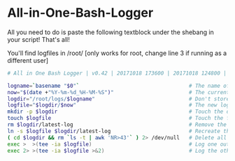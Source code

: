 # All-in-One-Bash-Logger

All you need to do is paste the following textblock under the shebang in your script! That's all!

You'll find logfiles in /root/ [only works for root, change line 3 if running as a different user]

```bash
# All in One Bash Logger | v0.42 | 20171018 173600 | 20171018 124800 | Nk

logname=`basename "$0"`                                   # The name of this script
now="$(date +"%Y-%m-%d_%H-%M-%S")"                        # The current timestamp
logdir="/root/logs/$logname"                              # Don't store anything else than logs in here!
logfile="$logdir/$now"                                    # The new logfile
mkdir -p $logdir                                          # Touch the dir
touch $logfile                                            # Touch the file
rm $logdir/latest-log                                     # Remove the old latest-log symlink
ln -s $logfile $logdir/latest-log                         # Recreate the symlink
( cd $logdir && rm `ls -t | awk 'NR>43'` ) 2> /dev/null   # Delete all logs older than the newest 42
exec >  >(tee -ia $logfile)                               # Log one output to logfile
exec 2> >(tee -ia $logfile >&2)                           # Log the other output to logfile
```
